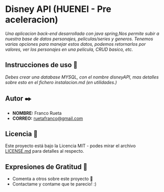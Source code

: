 # Disney API (HUENEI - Pre aceleracion)

_Una aplicacion back-end desarrollada con java spring,Nos permite subir a nuestra base de datos personajes, peliculas/series
y generos. Tenemos varias opciones para manejar estos datos, podemos retornarlos por valores, ver los personajes en una pelicula, CRUD basico, etc._

## Instrucciones de uso 🚀

_Debes crear una database MYSQL, con el nombre disneyAPI, mas detalles sobre esto en el fichero instalacion.md (en utilidades.)_


## Autor ✒️

* **NOMBRE:** Franco Rueta
* **CORREO:** ruetafranco@gmail.com

## Licencia 📄

Este proyecto está bajo la Licencia MIT - podes mirar el archivo [LICENSE.md](LICENSE.md) para detalles al respecto.

## Expresiones de Gratitud 🎁

* Comenta a otros sobre este proyecto 📢
* Contactame y contame que te parecio! :)
